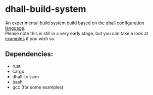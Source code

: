 # dhall-build-system
An experimental build system build based on [the dhall configuration language](https://dhall-lang.org/). <br> Please note this is still in a very early stage, but you can take a look at [examples](https://github.com/GandelXIV/smelt/tree/main/examples) if you wish so.
## Dependencies:
- rust
- cargo
- dhall-to-json
- bash
- gcc (for some examples)
